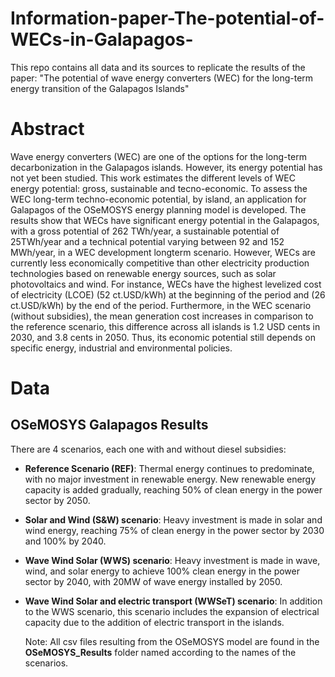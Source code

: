 # Information-paper-The-potential-of-WECs-in-Galapagos-
This repo contains all data and its sources to replicate the results of the paper: "The potential of wave energy converters (WEC) for the long-term energy transition of the Galapagos Islands"

# Abstract 

Wave energy converters (WEC) are one of the options for the long-term decarbonization in the Galapagos islands. However, its energy potential has not yet been studied. This work estimates the
different levels of WEC energy potential: gross, sustainable and tecno-economic. To assess the WEC long-term techno-economic potential, by island, an application for Galapagos of the OSeMOSYS
energy planning model is developed. The results show that WECs have significant energy potential in the Galapagos, with a gross potential of 262 TWh/year, a sustainable potential of 25TWh/year
and a technical potential varying between 92 and 152 MWh/year, in a WEC development longterm scenario. However, WECs are currently less economically competitive than other electricity
production technologies based on renewable energy sources, such as solar photovoltaics and wind. For instance, WECs have the highest levelized cost of electricity (LCOE) (52 ct.USD/kWh) at the
beginning of the period and (26 ct.USD/kWh) by the end of the period. Furthermore, in the WEC scenario (without subsidies), the mean generation cost increases in comparison to the reference
scenario, this difference across all islands is 1.2 USD cents in 2030, and 3.8 cents in 2050. Thus, its economic potential still depends on specific energy, industrial and environmental policies.

# Data

## OSeMOSYS Galapagos Results

There are 4 scenarios, each one with and without diesel subsidies:

- **Reference Scenario (REF)**: Thermal energy continues to predominate, with no major investment in renewable energy. New renewable energy capacity is added gradually, reaching 50% of clean energy in the power sector by 2050.
- **Solar and Wind (S&W) scenario**: Heavy investment is made in solar and wind energy, reaching 75% of clean energy in the power sector by 2030 and 100% by 2040.
- **Wave Wind Solar (WWS) scenario**: Heavy investment is made in wave, wind, and solar energy to achieve 100% clean energy in the power sector by 2040, with 20MW of wave energy installed by 2050.
- **Wave Wind Solar and electric transport (WWSeT) scenario**: In addition to the WWS scenario, this scenario includes the expansion of electrical capacity due to the addition of electric transport in the islands.

  Note: All csv files resulting from the OSeMOSYS model are found in the **OSeMOSYS_Results** folder named according to the names of the scenarios.
